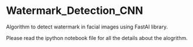 # Watermark_Detection_CNN
Algorithm to detect watermark in facial images using FastAI library.

Please read the ipython notebook file for all the details about the alogrithm.
